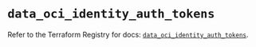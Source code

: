 # `data_oci_identity_auth_tokens`

Refer to the Terraform Registry for docs: [`data_oci_identity_auth_tokens`](https://registry.terraform.io/providers/hashicorp/oci/7.19.0/docs/data-sources/identity_auth_tokens).
